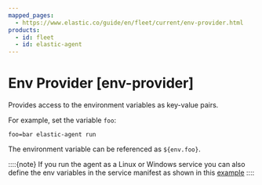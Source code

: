 ```yaml
---
mapped_pages:
  - https://www.elastic.co/guide/en/fleet/current/env-provider.html
products:
  - id: fleet
  - id: elastic-agent
---
```


# Env Provider [env-provider]

Provides access to the environment variables as key-value pairs.

For example, set the variable `foo`:

```shell
foo=bar elastic-agent run
```

The environment variable can be referenced as `${env.foo}`.

::::{note}
If you run the agent as a Linux or Windows service you can also define the env variables in the service manifest as shown in this [example](/reference/fleet/host-proxy-env-vars.md)
::::
